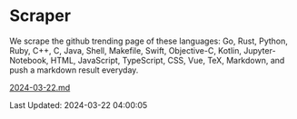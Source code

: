 # Scraper

We scrape the github trending page of these languages: Go, Rust, Python, Ruby, C++, C, Java, Shell, Makefile, Swift, Objective-C, Kotlin, Jupyter-Notebook, HTML, JavaScript, TypeScript, CSS, Vue, TeX, Markdown, and push a markdown result everyday.

[2024-03-22.md](https://github.com/yangwenmai/github-trending-backup/blob/master/2024-03-22.md)

Last Updated: 2024-03-22 04:00:05